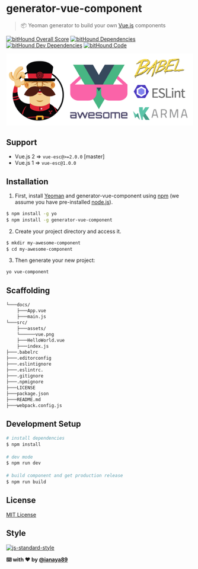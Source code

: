# generator-vue-component

> 📦 Yeoman generator to build your own [Vue.js](http://vuejs.org/) components

[![bitHound Overall Score](https://www.bithound.io/github/ianaya89/generator-vue-component/badges/score.svg)](https://www.bithound.io/github/ianaya89/generator-vue-component)
[![bitHound Dependencies](https://www.bithound.io/github/ianaya89/generator-vue-component/badges/dependencies.svg)](https://www.bithound.io/github/ianaya89/generator-vue-component/master/dependencies/npm)
[![bitHound Dev Dependencies](https://www.bithound.io/github/ianaya89/generator-vue-component/badges/devDependencies.svg)](https://www.bithound.io/github/ianaya89/generator-vue-component/master/dependencies/npm)
[![bitHound Code](https://www.bithound.io/github/ianaya89/generator-vue-component/badges/code.svg)](https://www.bithound.io/github/ianaya89/generator-vue-component)

<p align="center">
  <img src="img/yeoman.png" alt="yo" title="yo"/>
</p>

## Support
- Vue.js 2 => `vue-esc@>=2.0.0` [master]
- Vue.js 1 => `vue-esc@1.0.0`


## Installation

1. First, install [Yeoman](http://yeoman.io) and generator-vue-component using [npm](https://www.npmjs.com/) (we assume you have pre-installed [node.js](https://nodejs.org/)).

```bash
$ npm install -g yo
$ npm install -g generator-vue-component
```

2. Create your project directory and access it.

```bash
$ mkdir my-awesome-component
$ cd my-awesome-component
```

3. Then generate your new project:

```bash
yo vue-component
```

## Scaffolding

```
└───docs/
    ├───App.vue
    ├───main.js
└───src/
    ├───assets/
    └──────vue.png
    ├───HelloWorld.vue
    ├───index.js
├───.babelrc
├───.editorconfig
├───.eslintignore
├───.eslintrc.
├───.gitignore
├───.npmignore
├───LICENSE
├───package.json
├───README.md
├───webpack.config.js
```

## Development Setup

```bash
# install dependencies
$ npm install

# dev mode
$ npm run dev

# build component and get production release
$ npm run build
```

## License
[MIT License](https://github.com/ndelvalle/vue-esc/blob/master/LICENSE)

## Style
[![js-standard-style](https://cdn.rawgit.com/feross/standard/master/badge.svg)](http://standardjs.com)

**⌨️ with ❤️ by [@ianaya89](https://twitter.com/ianaya89)**
